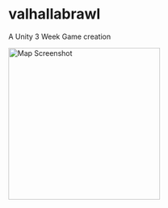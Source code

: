 # valhallabrawl
A Unity 3 Week Game creation

<img src="https://media.githubusercontent.com/media/TheCell/valhallabrawl/master/mapScreenshotStartWeek3.png" height="300" alt="Map Screenshot" />
